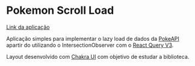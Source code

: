 # Pokemon Scroll Load

[Link da aplicação](https://raphaamericano.github.io/pokemon-lazy-load-scroll/)

Aplicação simples para implementar o lazy load de dados da [PokeAPI](https://pokeapi.co/) apartir do  utilizando o IntersectionObserver com o [React Query V3](https://react-query-v3.tanstack.com/). 

Layout desenvolvido com [Chakra UI](https://chakra-ui.com/docs/components/skeleton) com objetivo de estudar a biblioteca.